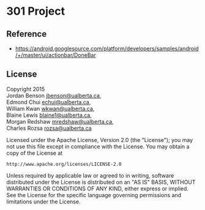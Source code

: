 301 Project
===========

Reference
-------
- https://android.googlesource.com/platform/developers/samples/android/+/master/ui/actionbar/DoneBar

License
-------
Copyright 2015  
Jordan Benson <jbenson@ualberta.ca>,  
Edmond Chui <echui@ualberta.ca>,  
William Kwan <wkwan@ualberta.ca>,  
Blaine Lewis <blaine1@ualberta.ca>,  
Morgan Redshaw <mredshaw@ualberta.ca>,  
Charles Rozsa <rozsa@ualberta.ca>  

Licensed under the Apache License, Version 2.0 (the "License");
you may not use this file except in compliance with the License.
You may obtain a copy of the License at

    http://www.apache.org/licenses/LICENSE-2.0

Unless required by applicable law or agreed to in writing, software
distributed under the License is distributed on an "AS IS" BASIS,
WITHOUT WARRANTIES OR CONDITIONS OF ANY KIND, either express or implied.
See the License for the specific language governing permissions and
limitations under the License.
